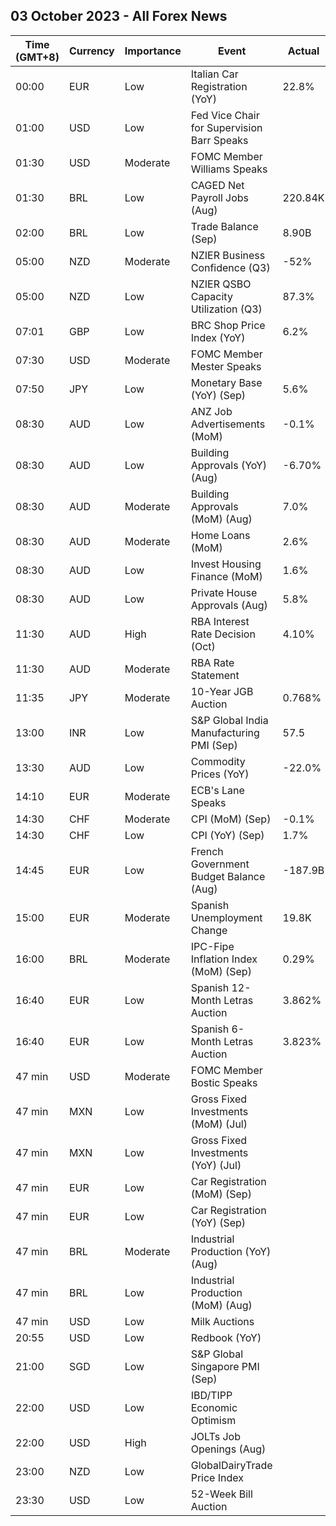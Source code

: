## 03 October 2023 - All Forex News

| Time (GMT+8) | Currency | Importance | Event | Actual | Forecast | Previous |
|------|----------|------------|-------|--------|----------|----------|
| 00:00 | EUR | Low | Italian Car Registration (YoY) | 22.8% |  | 11.9% |
| 01:00 | USD | Low | Fed Vice Chair for Supervision Barr Speaks |  |  |  |
| 01:30 | USD | Moderate | FOMC Member Williams Speaks |  |  |  |
| 01:30 | BRL | Low | CAGED Net Payroll Jobs (Aug) | 220.84K |  | 142.70K |
| 02:00 | BRL | Low | Trade Balance (Sep) | 8.90B | 9.19B | 9.77B |
| 05:00 | NZD | Moderate | NZIER Business Confidence (Q3) | -52% |  | -63% |
| 05:00 | NZD | Low | NZIER QSBO Capacity Utilization (Q3) | 87.3% |  | 81.7% |
| 07:01 | GBP | Low | BRC Shop Price Index (YoY) | 6.2% |  | 6.9% |
| 07:30 | USD | Moderate | FOMC Member Mester Speaks |  |  |  |
| 07:50 | JPY | Low | Monetary Base (YoY) (Sep) | 5.6% | 1.6% | 1.1% |
| 08:30 | AUD | Low | ANZ Job Advertisements (MoM) | -0.1% |  | 1.7% |
| 08:30 | AUD | Low | Building Approvals (YoY) (Aug) | -6.70% | -6.40% | -7.00% |
| 08:30 | AUD | Moderate | Building Approvals (MoM) (Aug) | 7.0% | 2.5% | -7.4% |
| 08:30 | AUD | Moderate | Home Loans (MoM) | 2.6% | 0.0% | -1.9% |
| 08:30 | AUD | Low | Invest Housing Finance (MoM) | 1.6% |  | -0.3% |
| 08:30 | AUD | Low | Private House Approvals (Aug) | 5.8% |  | 0.4% |
| 11:30 | AUD | High | RBA Interest Rate Decision (Oct) | 4.10% | 4.10% | 4.10% |
| 11:30 | AUD | Moderate | RBA Rate Statement |  |  |  |
| 11:35 | JPY | Moderate | 10-Year JGB Auction | 0.768% |  | 0.657% |
| 13:00 | INR | Low | S&P Global India Manufacturing PMI (Sep) | 57.5 | 58.1 | 58.6 |
| 13:30 | AUD | Low | Commodity Prices (YoY) | -22.0% |  | -22.9% |
| 14:10 | EUR | Moderate | ECB's Lane Speaks |  |  |  |
| 14:30 | CHF | Moderate | CPI (MoM) (Sep) | -0.1% | 0.0% | 0.2% |
| 14:30 | CHF | Low | CPI (YoY) (Sep) | 1.7% | 1.8% | 1.6% |
| 14:45 | EUR | Low | French Government Budget Balance (Aug) | -187.9B |  | -169.0B |
| 15:00 | EUR | Moderate | Spanish Unemployment Change | 19.8K | -12.2K | 24.8K |
| 16:00 | BRL | Moderate | IPC-Fipe Inflation Index (MoM) (Sep) | 0.29% |  | -0.20% |
| 16:40 | EUR | Low | Spanish 12-Month Letras Auction | 3.862% |  | 3.670% |
| 16:40 | EUR | Low | Spanish 6-Month Letras Auction | 3.823% |  | 3.654% |
| 47 min | USD | Moderate | FOMC Member Bostic Speaks |  |  |  |
| 47 min | MXN | Low | Gross Fixed Investments (MoM) (Jul) |  |  | 3.10% |
| 47 min | MXN | Low | Gross Fixed Investments (YoY) (Jul) |  |  | 28.80% |
| 47 min | EUR | Low | Car Registration (MoM) (Sep) |  |  | -31.10% |
| 47 min | EUR | Low | Car Registration (YoY) (Sep) |  |  | 7.80% |
| 47 min | BRL | Moderate | Industrial Production (YoY) (Aug) |  | 1.0% | -1.1% |
| 47 min | BRL | Low | Industrial Production (MoM) (Aug) |  | 0.5% | -0.6% |
| 47 min | USD | Low | Milk Auctions |  |  | 2,957.0 |
| 20:55 | USD | Low | Redbook (YoY) |  |  | 3.8% |
| 21:00 | SGD | Low | S&P Global Singapore PMI (Sep) |  |  | 49.9 |
| 22:00 | USD | Low | IBD/TIPP Economic Optimism |  | 41.6 | 43.2 |
| 22:00 | USD | High | JOLTs Job Openings (Aug) |  | 8.800M | 8.827M |
| 23:00 | NZD | Low | GlobalDairyTrade Price Index |  |  | 4.6% |
| 23:30 | USD | Low | 52-Week Bill Auction |  |  | 5.120% |
